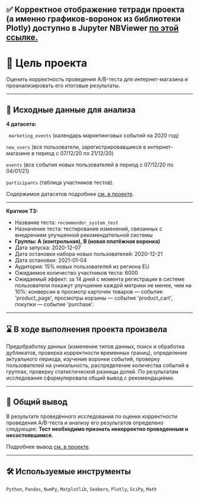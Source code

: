 ## ✅ Корректное отображение тетради проекта (а именно графиков-воронок из библиотеки Plotly) доступно в Jupyter NBViewer [по этой ссылке.](https://nbviewer.jupyter.org/github/Gracheva-Daria/Yandex.Practicum_analytical_projects/blob/e43b10a71811625c611e92a990ffc53dc2cc8f0e/13_%D0%90%D0%BD%D0%B0%D0%BB%D0%B8%D0%B7%20%D1%80%D0%B5%D0%B7%D1%83%D0%BB%D1%8C%D1%82%D0%B0%D1%82%D0%BE%D0%B2%20AB-%D1%82%D0%B5%D1%81%D1%82%D0%B8%D1%80%D0%BE%D0%B2%D0%B0%D0%BD%D0%B8%D1%8F/13_%D0%90%D0%BD%D0%B0%D0%BB%D0%B8%D0%B7%20%D1%80%D0%B5%D0%B7%D1%83%D0%BB%D1%8C%D1%82%D0%B0%D1%82%D0%BE%D0%B2%20AB-%D1%82%D0%B5%D1%81%D1%82%D0%B8%D1%80%D0%BE%D0%B2%D0%B0%D0%BD%D0%B8%D1%8F.ipynb)

# 🎯 Цель проекта
Оценить корректность проведения A/B-теста для интернет-магазина и проанализировать его итоговые результаты.
<hr>

## 📂 Исходные данные для анализа
**4 датасета:** 

` marketing_events` (календарь маркетинговых событий на 2020 год)

`new_users` (все пользователи, зарегистрировавшиеся в интернет-магазине в период с 07/12/20 по 21/12/20)

`events` (все события новых пользователей в период с 07/12/20 по 04/01/21)

`participants` (таблица участников тестов).

Содержимое датасетов подробнее [см. в проекте](https://nbviewer.jupyter.org/github/Gracheva-Daria/Yandex.Practicum_analytical_projects/blob/e43b10a71811625c611e92a990ffc53dc2cc8f0e/13_%D0%90%D0%BD%D0%B0%D0%BB%D0%B8%D0%B7%20%D1%80%D0%B5%D0%B7%D1%83%D0%BB%D1%8C%D1%82%D0%B0%D1%82%D0%BE%D0%B2%20AB-%D1%82%D0%B5%D1%81%D1%82%D0%B8%D1%80%D0%BE%D0%B2%D0%B0%D0%BD%D0%B8%D1%8F/13_%D0%90%D0%BD%D0%B0%D0%BB%D0%B8%D0%B7%20%D1%80%D0%B5%D0%B7%D1%83%D0%BB%D1%8C%D1%82%D0%B0%D1%82%D0%BE%D0%B2%20AB-%D1%82%D0%B5%D1%81%D1%82%D0%B8%D1%80%D0%BE%D0%B2%D0%B0%D0%BD%D0%B8%D1%8F.ipynb).
<hr>

**Краткое ТЗ:**
- Название теста: `recommender_system_test`
- Назначение теста: тестирование изменений, связанных с внедрением улучшенной рекомендательной системы
- **Группы: А (контрольная), B (новая платёжная воронка)**
- Дата запуска: 2020-12-07
- Дата остановки набора новых пользователей: 2020-12-21
- Дата остановки: 2021-01-04
- Аудитория: 15% новых пользователей из региона EU
- Ожидаемое количество участников теста: 6000
- Ожидаемый эффект: за 14 дней с момента регистрации в системе пользователи покажут улучшение каждой метрики не менее, чем на 10%: конверсии в просмотр карточек товаров — событие 'product_page', просмотры корзины — событие 'product_cart', покупки — событие 'purchase'.
<hr>

## ⌛ В ходе выполнения проекта произвела
Предобработку данных (изменение типов данных, поиск и обработка дубликатов, проверка корректности временных границ), определение актуального периода, изучение воронки событий, проверку пользователей на уникальность, распределение количества событий в группах, проверку статистической разницы долей. По результатам исследования сформулировала общий вывод с рекомендациями.
<hr>

## 📃 Общий вывод
В результате проведённого исследования по оценке корректности проведения A/B-теста и анализу его результатов определено следующее:
**Тест необходимо признать некорректно проведенным и несостоявшимся.** 

Подробнее вывод [см. в проекте](https://nbviewer.jupyter.org/github/Gracheva-Daria/Yandex.Practicum_analytical_projects/blob/e43b10a71811625c611e92a990ffc53dc2cc8f0e/13_%D0%90%D0%BD%D0%B0%D0%BB%D0%B8%D0%B7%20%D1%80%D0%B5%D0%B7%D1%83%D0%BB%D1%8C%D1%82%D0%B0%D1%82%D0%BE%D0%B2%20AB-%D1%82%D0%B5%D1%81%D1%82%D0%B8%D1%80%D0%BE%D0%B2%D0%B0%D0%BD%D0%B8%D1%8F/13_%D0%90%D0%BD%D0%B0%D0%BB%D0%B8%D0%B7%20%D1%80%D0%B5%D0%B7%D1%83%D0%BB%D1%8C%D1%82%D0%B0%D1%82%D0%BE%D0%B2%20AB-%D1%82%D0%B5%D1%81%D1%82%D0%B8%D1%80%D0%BE%D0%B2%D0%B0%D0%BD%D0%B8%D1%8F.ipynb).
<hr>

## 🛠️ Используемые инструменты
`Python`, `Pandas`, `NumPy`, `Matplotlib`, `Seaborn`, `Plotly`, `SciPy`, `Math`
